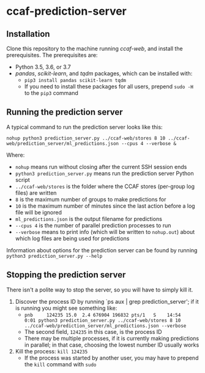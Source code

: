# ccaf-prediction-server

## Installation

Clone this repository to the machine running _ccaf-web_, and install the prerequisites. The prerequisites are:

* Python 3.5, 3.6, or 3.7
* _pandas_, _scikit-learn_, and _tqdm_ packages, which can be installed with:
    * `pip3 install pandas scikit-learn tqdm`
    * If you need to install these packages for all users, prepend `sudo -H ` to the `pip3` command

## Running the prediction server

A typical command to run the prediction server looks like this:

`nohup python3 prediction_server.py ../ccaf-web/stores 8 10 ../ccaf-web/prediction_server/ml_predictions.json --cpus 4 --verbose &`

Where:

* `nohup` means run without closing after the current SSH session ends
* `python3 prediction_server.py` means run the prediction server Python script
* `../ccaf-web/stores` is the folder where the CCAF stores (per-group log files) are written
* `8` is the maximum number of groups to make predictions for
* `10` is the maximum number of minutes since the last action before a log file will be ignored
* `ml_predictions.json` is the output filename for predictions
* `--cpus 4` is the number of parallel prediction processes to run
* `--verbose` means to print info (which will be written to `nohup.out`) about which log files are being used for predictions

Information about options for the prediction server can be found by running `python3 prediction_server.py --help`

## Stopping the prediction server

There isn't a polite way to stop the server, so you will have to simply kill it.

1. Discover the process ID by running `ps aux | grep prediction_server'; if it is running you might see something like:
    * `pnb     124235 15.0  2.4 676904 196832 pts/1   S    14:54   0:01 python3 prediction_server.py ../ccaf-web/stores 8 10 ../ccaf-web/prediction_server/ml_predictions.json --verbose`
    * The second field, `124235` in this case, is the process ID
    * There may be multiple processes, if it is currently making predictions in parallel; in that case, choosing the lowest number ID usually works
2. Kill the process: `kill 124235`
    * If the process was started by another user, you may have to prepend the `kill` command with `sudo `
